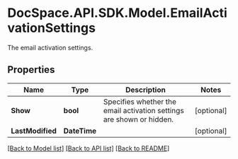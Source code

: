# DocSpace.API.SDK.Model.EmailActivationSettings
The email activation settings.

## Properties

Name | Type | Description | Notes
------------ | ------------- | ------------- | -------------
**Show** | **bool** | Specifies whether the email activation settings are shown or hidden. | [optional] 
**LastModified** | **DateTime** |  | [optional] 

[[Back to Model list]](../README.md#documentation-for-models) [[Back to API list]](../README.md#documentation-for-api-endpoints) [[Back to README]](../README.md)

